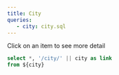 ```yaml
---
title: City
queries:
   - city: city.sql
---
```


Click on an item to see more detail


```sql city_with_link
select *, '/city/' || city as link
from ${city}
```

<DataTable data={city_with_link} link=link search=true rows=all/>
